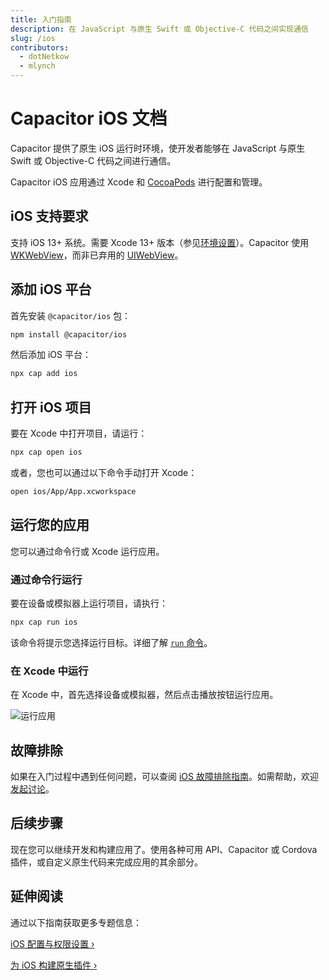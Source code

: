 ```yaml
---
title: 入门指南
description: 在 JavaScript 与原生 Swift 或 Objective-C 代码之间实现通信
slug: /ios
contributors:
  - dotNetkow
  - mlynch
---
```


# Capacitor iOS 文档

Capacitor 提供了原生 iOS 运行时环境，使开发者能够在 JavaScript 与原生 Swift 或 Objective-C 代码之间进行通信。

Capacitor iOS 应用通过 Xcode 和 [CocoaPods](https://cocoapods.org/) 进行配置和管理。

## iOS 支持要求

支持 iOS 13+ 系统。需要 Xcode 13+ 版本（参见[环境设置](/main/getting-started/environment-setup.md#ios-requirements)）。Capacitor 使用 [WKWebView](https://developer.apple.com/documentation/webkit/wkwebview)，而非已弃用的 [UIWebView](https://developer.apple.com/documentation/uikit/uiwebview)。

## 添加 iOS 平台

首先安装 `@capacitor/ios` 包：

```bash
npm install @capacitor/ios
```

然后添加 iOS 平台：

```bash
npx cap add ios
```

## 打开 iOS 项目

要在 Xcode 中打开项目，请运行：

```bash
npx cap open ios
```

或者，您也可以通过以下命令手动打开 Xcode：

```bash
open ios/App/App.xcworkspace
```

## 运行您的应用

您可以通过命令行或 Xcode 运行应用。

### 通过命令行运行

要在设备或模拟器上运行项目，请执行：

```bash
npx cap run ios
```

该命令将提示您选择运行目标。详细了解 [`run` 命令](/cli/commands/run.md)。

### 在 Xcode 中运行

在 Xcode 中，首先选择设备或模拟器，然后点击播放按钮运行应用。

![运行应用](../../../../static/img/v4/docs/ios/running.png)

## 故障排除

如果在入门过程中遇到任何问题，可以查阅 [iOS 故障排除指南](/main/ios/troubleshooting.md)。如需帮助，欢迎[发起讨论](https://github.com/ionic-team/capacitor/discussions/)。

## 后续步骤

现在您可以继续开发和构建应用了。使用各种可用 API、Capacitor 或 Cordova 插件，或自定义原生代码来完成应用的其余部分。

## 延伸阅读

通过以下指南获取更多专题信息：

[iOS 配置与权限设置 &#8250;](/main/ios/configuration.md)

[为 iOS 构建原生插件 &#8250;](/plugins.mdx)